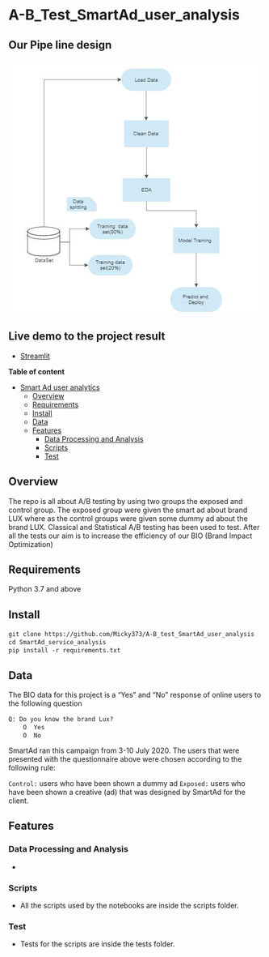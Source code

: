 # A-B_Test_SmartAd_user_analysis

## Our Pipe line design

![Image here](./charts/mlflow.jpg)

## Live demo to the project result

- [Streamlit](https://share.streamlit.io/micky373/abtest-mlops/main/app.py)

**Table of content**

- [Smart Ad user analytics](#A-B_Test_SmartAd_user_analysis)
  - [Overview](#overview)
  - [Requirements](#requirements)
  - [Install](#install)
  - [Data](#data)
  - [Features](#features)
    - [Data Processing and Analysis](#data-processing-and-analysis)
    - [Scripts](#scripts)
    - [Test](#test)

## Overview

The repo is all about A/B testing by using two groups the exposed and control group. The exposed group were given the smart ad about brand LUX where as the control groups were given some dummy ad about the brand LUX. Classical and Statistical A/B testing has been used to test. After all the tests our aim is to increase the efficiency of our BIO (Brand Impact Optimization) 

## Requirements
  Python 3.7 and above

## Install
```
git clone https://github.com/Micky373/A-B_test_SmartAd_user_analysis
cd SmartAd_service_analysis
pip install -r requirements.txt
```

## Data
  The BIO data for this project is a “Yes” and “No” response of online users to the following question


    Q: Do you know the brand Lux?
		O  Yes
		O  No

SmartAd ran this campaign from 3-10 July 2020. The users that were presented with the questionnaire above were chosen according to the following rule:

`Control:` users who have been shown a dummy ad
`Exposed:` users who have been shown a creative (ad) that was designed by SmartAd for the client.

## Features

### Data Processing and Analysis
  - 
### Scripts
 - All the scripts used by the notebooks are inside the scripts folder.

### Test
 - Tests for the scripts are inside the tests folder.